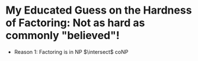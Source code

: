 
# My Educated Guess on the Hardness of Factoring: Not as hard as commonly "believed"!

* Reason 1: Factoring is in NP $\intersect$ coNP

